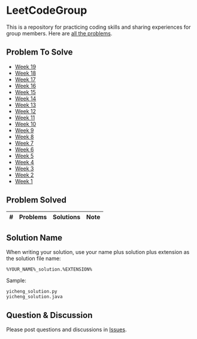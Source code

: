 # LeetCodeGroup
This is a repository for practicing coding skills and sharing experiences for group members. Here are [all the problems](https://leetcode.com/problemset/all/).

## Problem To Solve
- [Week 19](https://github.com/ShengZhangCN/LeetCodeGroup/issues/28)
- [Week 18](https://github.com/ShengZhangCN/LeetCodeGroup/issues/27)
- [Week 17](https://github.com/ShengZhangCN/LeetCodeGroup/issues/26)
- [Week 16](https://github.com/ShengZhangCN/LeetCodeGroup/issues/25)
- [Week 15](https://github.com/ShengZhangCN/LeetCodeGroup/issues/24)
- [Week 14](https://github.com/ShengZhangCN/LeetCodeGroup/issues/23)
- [Week 13](https://github.com/ShengZhangCN/LeetCodeGroup/issues/22)
- [Week 12](https://github.com/ShengZhangCN/LeetCodeGroup/issues/19)
- [Week 11](https://github.com/ShengZhangCN/LeetCodeGroup/issues/14)
- [Week 10](https://github.com/ShengZhangCN/LeetCodeGroup/issues/13)
- [Week 9](https://github.com/ShengZhangCN/LeetCodeGroup/issues/12)
- [Week 8](https://github.com/ShengZhangCN/LeetCodeGroup/issues/11)
- [Week 7](https://github.com/ShengZhangCN/LeetCodeGroup/issues/10)
- [Week 6](https://github.com/ShengZhangCN/LeetCodeGroup/issues/9)
- [Week 5](https://github.com/ShengZhangCN/LeetCodeGroup/issues/8)
- [Week 4](https://github.com/ShengZhangCN/LeetCodeGroup/issues/6)
- [Week 3](https://github.com/ShengZhangCN/LeetCodeGroup/issues/6)
- [Week 2](https://github.com/ShengZhangCN/LeetCodeGroup/issues/5)
- [Week 1](https://github.com/ShengZhangCN/LeetCodeGroup/issues/4)

## Problem Solved
| \# | Problems | Solutions | Note |
|----|----------|-----------|------|

## Solution Name
When writing your solution, use your name plus solution plus extension as the solution file name:
```
%YOUR_NAME%_solution.%EXTENSION%
```
Sample:
```
yicheng_solution.py
yicheng_solution.java
```

## Question & Discussion
Please post questions and discussions in [Issues](https://github.com/ShengZhangCN/LeetCodeGroup/issues).
